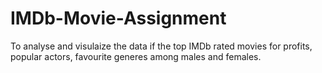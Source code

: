 # IMDb-Movie-Assignment
To analyse and visulaize the data if the top IMDb rated movies for profits, popular actors, favourite generes among males and females.
